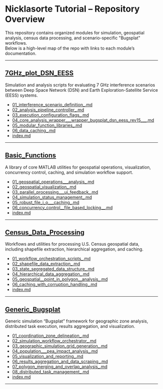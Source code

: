 # Nicklasorte Tutorial – Repository Overview

This repository contains organized modules for simulation, geospatial analysis, census data processing, and scenario-specific "Bugsplat" workflows.  
Below is a high-level map of the repo with links to each module’s documentation.

---

## [7GHz_plot_DSN_EESS](https://github.com/nicklasorte/7GHz_plot_DSN_EESS)
Simulation and analysis scripts for evaluating 7 GHz interference scenarios between Deep Space Network (DSN) and Earth Exploration-Satellite Service (EESS) systems.

- [01_interference_scenario_definition_.md](https://github.com/bhollan/nicklasorte_tutorial/blob/master/7GHz_plot_DSN_EESS/01_interference_scenario_definition_.md)  
- [02_analysis_pipeline_controller_.md](https://github.com/bhollan/nicklasorte_tutorial/blob/master/7GHz_plot_DSN_EESS/02_analysis_pipeline_controller_.md)  
- [03_execution_configuration_flags_.md](https://github.com/bhollan/nicklasorte_tutorial/blob/master/7GHz_plot_DSN_EESS/03_execution_configuration_flags_.md)  
- [04_core_analysis_wrapper___wrapper_bugsplat_dsn_eess_rev15___.md](https://github.com/bhollan/nicklasorte_tutorial/blob/master/7GHz_plot_DSN_EESS/04_core_analysis_wrapper___wrapper_bugsplat_dsn_eess_rev15___.md)  
- [05_modular_function_libraries_.md](https://github.com/bhollan/nicklasorte_tutorial/blob/master/7GHz_plot_DSN_EESS/05_modular_function_libraries_.md)  
- [06_data_caching_.md](https://github.com/bhollan/nicklasorte_tutorial/blob/master/7GHz_plot_DSN_EESS/06_data_caching_.md)  
- [index.md](https://github.com/bhollan/nicklasorte_tutorial/blob/master/7GHz_plot_DSN_EESS/index.md)  

---

## [Basic_Functions](https://github.com/bhollan/nicklasorte_tutorial/tree/master/Basic_Functions)
A library of core MATLAB utilities for geospatial operations, visualization, concurrency control, caching, and simulation workflow support.

- [01_geospatial_operations___analysis_.md](https://github.com/bhollan/nicklasorte_tutorial/blob/master/Basic_Functions/01_geospatial_operations___analysis_.md)  
- [02_geospatial_visualization_.md](https://github.com/bhollan/nicklasorte_tutorial/blob/master/Basic_Functions/02_geospatial_visualization_.md)  
- [03_parallel_processing___ui_feedback_.md](https://github.com/bhollan/nicklasorte_tutorial/blob/master/Basic_Functions/03_parallel_processing___ui_feedback_.md)  
- [04_simulation_status_management_.md](https://github.com/bhollan/nicklasorte_tutorial/blob/master/Basic_Functions/04_simulation_status_management_.md)  
- [05_robust_file_i_o___caching_.md](https://github.com/bhollan/nicklasorte_tutorial/blob/master/Basic_Functions/05_robust_file_i_o___caching_.md)  
- [06_concurrency_control__file_based_locking__.md](https://github.com/bhollan/nicklasorte_tutorial/blob/master/Basic_Functions/06_concurrency_control__file_based_locking__.md)  
- [index.md](https://github.com/bhollan/nicklasorte_tutorial/blob/master/Basic_Functions/index.md)  

---

## [Census_Data_Processing](https://github.com/bhollan/nicklasorte_tutorial/tree/master/Census_Data_Processing)
Workflows and utilities for processing U.S. Census geospatial data, including shapefile extraction, hierarchical aggregation, and caching.

- [01_workflow_orchestration_scripts_.md](https://github.com/bhollan/nicklasorte_tutorial/blob/master/Census_Data_Processing/01_workflow_orchestration_scripts_.md)  
- [02_shapefile_data_extraction_.md](https://github.com/bhollan/nicklasorte_tutorial/blob/master/Census_Data_Processing/02_shapefile_data_extraction_.md)  
- [03_state_segregated_data_structure_.md](https://github.com/bhollan/nicklasorte_tutorial/blob/master/Census_Data_Processing/03_state_segregated_data_structure_.md)  
- [04_hierarchical_data_aggregation_.md](https://github.com/bhollan/nicklasorte_tutorial/blob/master/Census_Data_Processing/04_hierarchical_data_aggregation_.md)  
- [05_geospatial__point_in_polygon__analysis_.md](https://github.com/bhollan/nicklasorte_tutorial/blob/master/Census_Data_Processing/05_geospatial__point_in_polygon__analysis_.md)  
- [06_caching_with_corruption_handling_.md](https://github.com/bhollan/nicklasorte_tutorial/blob/master/Census_Data_Processing/06_caching_with_corruption_handling_.md)  
- [index.md](https://github.com/bhollan/nicklasorte_tutorial/blob/master/Census_Data_Processing/index.md)  

---

## [Generic_Bugsplat](https://github.com/bhollan/nicklasorte_tutorial/tree/master/Generic_Bugsplat)
Generic simulation “Bugsplat” framework for geographic zone analysis, distributed task execution, results aggregation, and visualization.

- [01_coordination_zone_delineation_.md](https://github.com/bhollan/nicklasorte_tutorial/blob/master/Generic_Bugsplat/01_coordination_zone_delineation_.md)  
- [02_simulation_workflow_orchestrator_.md](https://github.com/bhollan/nicklasorte_tutorial/blob/master/Generic_Bugsplat/02_simulation_workflow_orchestrator_.md)  
- [03_geographic_simulation_grid_generation_.md](https://github.com/bhollan/nicklasorte_tutorial/blob/master/Generic_Bugsplat/03_geographic_simulation_grid_generation_.md)  
- [04_population___pea_impact_analysis_.md](https://github.com/bhollan/nicklasorte_tutorial/blob/master/Generic_Bugsplat/04_population___pea_impact_analysis_.md)  
- [05_visualization_and_reporting_.md](https://github.com/bhollan/nicklasorte_tutorial/blob/master/Generic_Bugsplat/05_visualization_and_reporting_.md)  
- [06_results_aggregation_and_data_scraping_.md](https://github.com/bhollan/nicklasorte_tutorial/blob/master/Generic_Bugsplat/06_results_aggregation_and_data_scraping_.md)  
- [07_polygon_merging_and_overlap_analysis_.md](https://github.com/bhollan/nicklasorte_tutorial/blob/master/Generic_Bugsplat/07_polygon_merging_and_overlap_analysis_.md)  
- [08_distributed_task_management_.md](https://github.com/bhollan/nicklasorte_tutorial/blob/master/Generic_Bugsplat/08_distributed_task_management_.md)  
- [index.md](https://github.com/bhollan/nicklasorte_tutorial/blob/master/Generic_Bugsplat/index.md)

---
